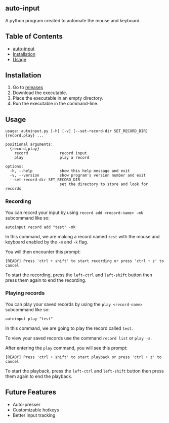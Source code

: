## auto-input
A python program created to automate the mouse and keyboard.

## Table of Contents
- [auto-input](#auto-input)
- [Installation](#installation)
- [Usage](#usage)

## Installation
1. Go to [releases]()
2. Download the executable.
3. Place the executable in an empty directory.
4. Run the executable in the command-line.

## Usage
```
usage: autoinput.py [-h] [-v] [--set-record-dir SET_RECORD_DIR] {record,play} ...

positional arguments:
  {record,play}
    record              record input
    play                play a record

options:
  -h, --help            show this help message and exit
  -v, --version         show program's version number and exit
  --set-record-dir SET_RECORD_DIR
                        set the directory to store and look for records
```

### Recording
You can record your input by using `record add <record-name> -mk` subcommand like so:
```
autoinput record add "test" -mk
```
In this command, we are making a record named `test` with the mouse and keyboard enabled by the `-m` and `-k` flag.

You will then encounter this prompt:
```
[READY] Press 'ctrl + shift' to start recording or press 'ctrl + z' to cancel
```
To start the recording, press the `left-ctrl` and `left-shift` button then press them again to end the recording.

### Playing records
You can play your saved records by using the `play <record-name>` subcommand like so:
```
autoinput play "test"
```
In this command, we are going to play the record called `test`.

To view your saved records use the command `record list` or `play -a`.

After entering the `play` command, you will see this prompt:
```
[READY] Press 'ctrl + shift' to start playback or press 'ctrl + z' to cancel
```
To start the playback, press the `left-ctrl` and `left-shift` button then press them again to end the playback.

## Future Features
- Auto-presser
- Customizable hotkeys
- Better input tracking